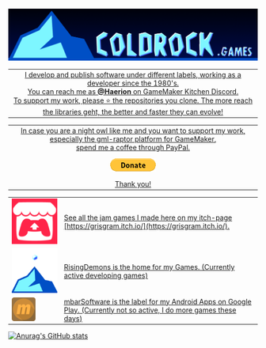 <p>
  <a href="https://www.coldrock.games" target="_blank"><img src="https://github.com/Grisgram/Grisgram/blob/main/images/coldrock.png" />
</p>

| | 
|:--:|
| I develop and publish software under different labels, working as a developer since the 1980's.<br>You can reach me as **@Haerion** on [GameMaker Kitchen Discord](https://discord.gg/8krYCqr).<br/>To support my work, please ⭐ the repositories you clone. The more reach the libraries geht, the better and faster they can evolve! |

| | 
|:--:|
| In case you are a night owl like me and you want to support my work, especially the [gml-raptor platform for GameMaker](https://github.com/Grisgram/gml-raptor),<br/>spend me a coffee through PayPal. <p><a href="https://www.paypal.com/donate/?hosted_button_id=PL8VA5UFCPMK6" target="_blank"><img src="https://github.com/Grisgram/Grisgram/blob/main/images/paypal_donate.gif" /></a></p> Thank you! |

| | |
|-----------------------------------------------------------------------------------------------------------------------------------------------------------------------------------------------------------------------------|-------------------------------------------------------------------------------------------------------|
| ![itch](https://github.com/Grisgram/Grisgram/blob/main/images/itch.png) | See all the jam games I made here on my itch-page [https://grisgram.itch.io/](https://grisgram.itch.io/).
| ![coldrock favicon](https://github.com/Grisgram/Grisgram/blob/main/images/coldrock_favicon.png) | [RisingDemons](https://www.risingdemons.com) is the home for my Games. (Currently active developing games)|
| ![mbar logo](https://github.com/Grisgram/Grisgram/blob/main/images/mbar_m.png) | [mbarSoftware](https://play.google.com/store/apps/dev?id=8162011393461804761) is the label for my Android Apps on Google Play. (Currently not so active, I do more games these days)|


![Anurag's GitHub stats](https://github-readme-stats.vercel.app/api?username=Grisgram&show_icons=true&theme=material-palenight)



<!--
**Grisgram/Grisgram** is a ✨ _special_ ✨ repository because its `README.md` (this file) appears on your GitHub profile.

Here are some ideas to get you started:

- 🔭 I’m currently working on ...
- 🌱 I’m currently learning ...
- 👯 I’m looking to collaborate on ...
- 🤔 I’m looking for help with ...
- 💬 Ask me about ...
- 📫 How to reach me: ...
- 😄 Pronouns: ...
- ⚡ Fun fact: ...
-->
